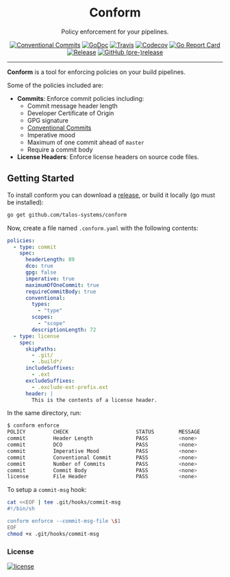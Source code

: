<p align="center">
  <h1 align="center">Conform</h1>
  <p align="center">Policy enforcement for your pipelines.</p>
  <p align="center">
    <a href="https://conventionalcommits.org"><img alt="Conventional Commits" src="https://img.shields.io/badge/Conventional%20Commits-1.0.0-yellow.svg?style=flat-square"></a>
    <a href="https://godoc.org/github.com/talos-systems/conform"><img alt="GoDoc" src="http://img.shields.io/badge/godoc-reference-blue.svg?style=flat-square"></a>
    <a href="https://travis-ci.org/talos-systems/conform"><img alt="Travis" src="https://img.shields.io/travis/talos-systems/conform.svg?style=flat-square"></a>
    <a href="https://codecov.io/gh/talos-systems/conform"><img alt="Codecov" src="https://img.shields.io/codecov/c/github/talos-systems/conform.svg?style=flat-square"></a>
    <a href="https://goreportcard.com/report/github.com/talos-systems/conform"><img alt="Go Report Card" src="https://goreportcard.com/badge/github.com/talos-systems/conform?style=flat-square"></a>
    <a href="https://github.com/talos-systems/conform/releases/latest"><img alt="Release" src="https://img.shields.io/github/release/talos-systems/conform.svg?style=flat-square"></a>
    <a href="https://github.com/talos-systems/conform/releases/latest"><img alt="GitHub (pre-)release" src="https://img.shields.io/github/release/talos-systems/conform/all.svg?style=flat-square"></a>
  </p>
</p>

---

**Conform** is a tool for enforcing policies on your build pipelines.

Some of the policies included are:

- **Commits**: Enforce commit policies including:
  - Commit message header length
  - Developer Certificate of Origin
  - GPG signature
  - [Conventional Commits](https://www.conventionalcommits.org)
  - Imperative mood
  - Maximum of one commit ahead of `master`
  - Require a commit body
- **License Headers**: Enforce license headers on source code files.

## Getting Started

To install conform you can download a [release](https://github.com/talos-systems/conform/releases), or build it locally (go must be installed):

```bash
go get github.com/talos-systems/conform
```

Now, create a file named `.conform.yaml` with the following contents:

```yaml
policies:
  - type: commit
    spec:
      headerLength: 89
      dco: true
      gpg: false
      imperative: true
      maximumOfOneCommit: true
      requireCommitBody: true
      conventional:
        types:
          - "type"
        scopes:
          - "scope"
        descriptionLength: 72
  - type: license
    spec:
      skipPaths:
        - .git/
        - .build*/
      includeSuffixes:
        - .ext
      excludeSuffixes:
        - .exclude-ext-prefix.ext
      header: |
        This is the contents of a license header.
```

In the same directory, run:

```bash
$ conform enforce
POLICY         CHECK                      STATUS        MESSAGE
commit         Header Length              PASS          <none>
commit         DCO                        PASS          <none>
commit         Imperative Mood            PASS          <none>
commit         Conventional Commit        PASS          <none>
commit         Number of Commits          PASS          <none>
commit         Commit Body                PASS          <none>
license        File Header                PASS          <none>
```

To setup a `commit-msg` hook:

```bash
cat <<EOF | tee .git/hooks/commit-msg
#!/bin/sh

conform enforce --commit-msg-file \$1
EOF
chmod +x .git/hooks/commit-msg
```

### License

[![license](https://img.shields.io/github/license/talos-systems/conform.svg?style=flat-square)](https://github.com/talos-systems/conform/blob/master/LICENSE)

